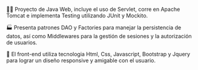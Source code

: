 
👨‍💻 Proyecto de Java Web, incluye el uso de Servlet, corre en Apache Tomcat e implementa Testing utilizando JUnit y Mockito.

🏭 Presenta patrones DAO y Factories para manejar la persistencia de datos, así como Middlewares para la gestión de sesiones y la autorización de usuarios.

🎨 El front-end utiliza tecnologia Html, Css, Javascript, Bootstrap y Jquery para lograr un diseño responsive y amigable con el usuario.
